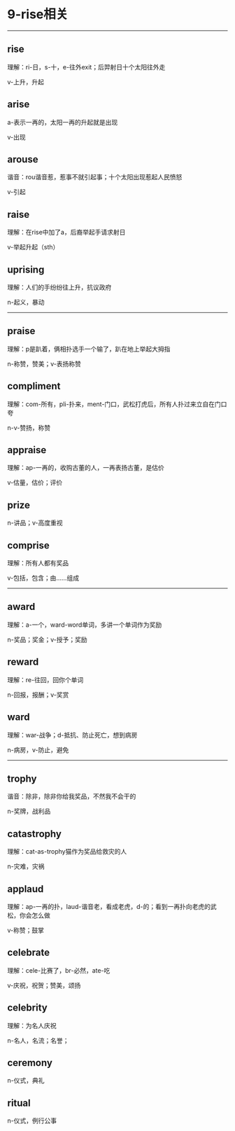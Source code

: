 # 9-rise相关

---

## rise

理解：ri-日，s-十，e-往外exit；后羿射日十个太阳往外走

v-上升，升起


## arise

a-表示一再的，太阳一再的升起就是出现

v-出现


## arouse

谐音：rou谐音惹，惹事不就引起事；十个太阳出现惹起人民愤怒

v-引起

## raise

理解：在rise中加了a，后裔举起手请求射日

v-举起升起（sth）


## uprising

理解：人们的手纷纷往上升，抗议政府

n-起义，暴动

---

## praise

理解：p是趴着，俩相扑选手一个输了，趴在地上举起大拇指

n-称赞，赞美；v-表扬称赞


## compliment

理解：com-所有，pli-扑来，ment-门口，武松打虎后，所有人扑过来立自在门口夸

n-v-赞扬，称赞


## appraise

理解：ap-一再的，收购古董的人，一再表扬古董，是估价

v-估量，估价；评价


## prize

n-讲品；v-高度重视


## comprise

理解：所有人都有奖品

v-包括，包含；由……组成



---

## award

理解：a-一个，ward-word单词，多讲一个单词作为奖励

n-奖品；奖金；v-授予；奖励


## reward

理解：re-往回，回你个单词

n-回报，报酬；v-奖赏


## ward

理解：war-战争；d-抵抗、防止死亡，想到病房

n-病房，v-防止，避免



---

## trophy

谐音：除非，除非你给我奖品，不然我不会干的

n-奖牌，战利品


## catastrophy

理解：cat-as-trophy猫作为奖品给救灾的人

n-灾难，灾祸


## applaud

理解：ap-一再的扑，laud-谐音老，看成老虎，d-的；看到一再扑向老虎的武松，你会怎么做

v-称赞；鼓掌


## celebrate

理解：cele-比赛了，br-必然，ate-吃

v-庆祝，祝贺；赞美，颂扬


## celebrity

理解：为名人庆祝

n-名人，名流；名誉；


## ceremony

n-仪式，典礼


## ritual

n-仪式，例行公事 